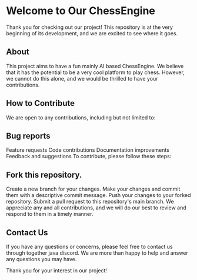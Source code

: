 # Welcome to Our ChessEngine
Thank you for checking out our project! This repository is at the very beginning of its development, and we are excited to see where it goes.

## About
This project aims to have a fun mainly AI based ChessEngine. We believe that it has the potential to be a very cool platform to play chess. However, we cannot do this alone, and we would be thrilled to have your contributions.

## How to Contribute
We are open to any contributions, including but not limited to:

## Bug reports
Feature requests
Code contributions
Documentation improvements
Feedback and suggestions
To contribute, please follow these steps:

## Fork this repository.
Create a new branch for your changes.
Make your changes and commit them with a descriptive commit message.
Push your changes to your forked repository.
Submit a pull request to this repository's main branch.
We appreciate any and all contributions, and we will do our best to review and respond to them in a timely manner.

## Contact Us
If you have any questions or concerns, please feel free to contact us through together java discord. We are more than happy to help and answer any questions you may have.

Thank you for your interest in our project!
